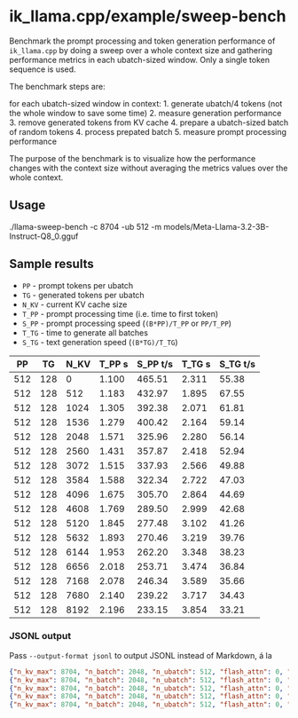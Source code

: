 # ik_llama.cpp/example/sweep-bench

Benchmark the prompt processing and token generation performance of `ik_llama.cpp`
by doing a sweep over a whole context size and gathering performance metrics
in each ubatch-sized window. Only a single token sequence is used.

The benchmark steps are:

for each ubatch-sized window in context:
    1. generate ubatch/4 tokens (not the whole window to save some time)
    2. measure generation performance
    3. remove generated tokens from KV cache
    4. prepare a ubatch-sized batch of random tokens
    4. process prepated batch
    5. measure prompt processing performance

The purpose of the benchmark is to visualize how the performance changes with
the context size without averaging the metrics values over the whole context.

## Usage

./llama-sweep-bench -c 8704 -ub 512 -m models/Meta-Llama-3.2-3B-Instruct-Q8_0.gguf

## Sample results

- `PP` - prompt tokens per ubatch
- `TG` - generated tokens per ubatch
- `N_KV` - current KV cache size
- `T_PP` - prompt processing time (i.e. time to first token)
- `S_PP` - prompt processing speed (`(B*PP)/T_PP` or `PP/T_PP`)
- `T_TG` - time to generate all batches
- `S_TG` - text generation speed (`(B*TG)/T_TG`)

|    PP |     TG |   N_KV |   T_PP s | S_PP t/s |   T_TG s | S_TG t/s |
|-------|--------|--------|----------|----------|----------|----------|
|   512 |    128 |      0 |    1.100 |   465.51 |    2.311 |    55.38 |
|   512 |    128 |    512 |    1.183 |   432.97 |    1.895 |    67.55 |
|   512 |    128 |   1024 |    1.305 |   392.38 |    2.071 |    61.81 |
|   512 |    128 |   1536 |    1.279 |   400.42 |    2.164 |    59.14 |
|   512 |    128 |   2048 |    1.571 |   325.96 |    2.280 |    56.14 |
|   512 |    128 |   2560 |    1.431 |   357.87 |    2.418 |    52.94 |
|   512 |    128 |   3072 |    1.515 |   337.93 |    2.566 |    49.88 |
|   512 |    128 |   3584 |    1.588 |   322.34 |    2.722 |    47.03 |
|   512 |    128 |   4096 |    1.675 |   305.70 |    2.864 |    44.69 |
|   512 |    128 |   4608 |    1.769 |   289.50 |    2.999 |    42.68 |
|   512 |    128 |   5120 |    1.845 |   277.48 |    3.102 |    41.26 |
|   512 |    128 |   5632 |    1.893 |   270.46 |    3.219 |    39.76 |
|   512 |    128 |   6144 |    1.953 |   262.20 |    3.348 |    38.23 |
|   512 |    128 |   6656 |    2.018 |   253.71 |    3.474 |    36.84 |
|   512 |    128 |   7168 |    2.078 |   246.34 |    3.589 |    35.66 |
|   512 |    128 |   7680 |    2.140 |   239.22 |    3.717 |    34.43 |
|   512 |    128 |   8192 |    2.196 |   233.15 |    3.854 |    33.21 |

### JSONL output

Pass `--output-format jsonl` to output JSONL instead of Markdown, á la

```json lines
{"n_kv_max": 8704, "n_batch": 2048, "n_ubatch": 512, "flash_attn": 0, "n_gpu_layers": -1, "n_threads": 32, "n_threads_batch": 32, "pp": 512, "tg": 128, "n_kv": 0, "t_pp": 1.093814, "speed_pp": 468.086884, "t_tg": 1.780312, "speed_tg": 71.897514 }
{"n_kv_max": 8704, "n_batch": 2048, "n_ubatch": 512, "flash_attn": 0, "n_gpu_layers": -1, "n_threads": 32, "n_threads_batch": 32, "pp": 512, "tg": 128, "n_kv": 512, "t_pp": 1.169302, "speed_pp": 437.868073, "t_tg": 1.897474, "speed_tg": 67.458099 }
{"n_kv_max": 8704, "n_batch": 2048, "n_ubatch": 512, "flash_attn": 0, "n_gpu_layers": -1, "n_threads": 32, "n_threads_batch": 32, "pp": 512, "tg": 128, "n_kv": 1024, "t_pp": 1.183700, "speed_pp": 432.542053, "t_tg": 2.059179, "speed_tg": 62.160694 }
{"n_kv_max": 8704, "n_batch": 2048, "n_ubatch": 512, "flash_attn": 0, "n_gpu_layers": -1, "n_threads": 32, "n_threads_batch": 32, "pp": 512, "tg": 128, "n_kv": 1536, "t_pp": 1.428625, "speed_pp": 358.386566, "t_tg": 2.160639, "speed_tg": 59.241734 }
{"n_kv_max": 8704, "n_batch": 2048, "n_ubatch": 512, "flash_attn": 0, "n_gpu_layers": -1, "n_threads": 32, "n_threads_batch": 32, "pp": 512, "tg": 128, "n_kv": 2048, "t_pp": 1.360647, "speed_pp": 376.291595, "t_tg": 2.274003, "speed_tg": 56.288403 }
```
